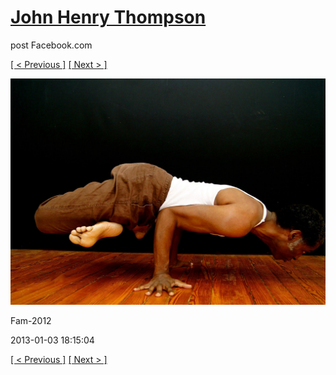 # [John Henry Thompson](../README.md)
post Facebook.com

[[ < Previous ]](2013-01-04-2.md) [[ Next > ]](2013-01-03-2.md)

[![](../media/2013-01-03/Fam-2012.jpg)](../README.md)

Fam-2012

2013-01-03 18:15:04

[[ < Previous ]](2013-01-04-2.md) [[ Next > ]](2013-01-03-2.md)
